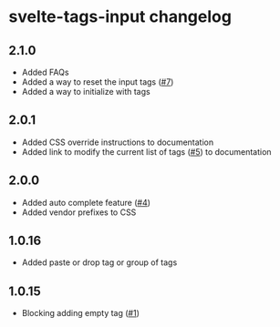 # svelte-tags-input changelog

## 2.1.0
* Added FAQs
* Added a way to reset the input tags ([#7](https://github.com/agustinl/svelte-tags-input/issues/7))
* Added a way to initialize with tags

## 2.0.1
* Added CSS override instructions to documentation
* Added link to modify the current list of tags ([#5](https://github.com/agustinl/svelte-tags-input/pull/5)) to documentation 

## 2.0.0
* Added auto complete feature ([#4](https://github.com/agustinl/svelte-tags-input/pull/4))
* Added vendor prefixes to CSS

## 1.0.16
* Added paste or drop tag or group of tags

## 1.0.15
* Blocking adding empty tag ([#1](https://github.com/agustinl/svelte-tags-input/pull/1))